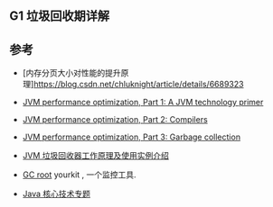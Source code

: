 

## G1 垃圾回收期详解

## 参考
- [内存分页大小对性能的提升原理]https://blog.csdn.net/chluknight/article/details/6689323
- [JVM performance optimization, Part 1: A JVM technology primer](https://www.javaworld.com/article/2078623/core-java-jvm-performance-optimization-part-1-a-jvm-technology-primer.html)
- [JVM performance optimization, Part 2: Compilers](https://www.javaworld.com/article/2078635/jvm-performance-optimization-part-2-compilers.html)
- [JVM performance optimization, Part 3: Garbage collection](https://www.javaworld.com/article/2078645/jvm-performance-optimization-part-3-garbage-collection.html)

- [JVM 垃圾回收器工作原理及使用实例介绍](https://www.ibm.com/developerworks/cn/java/j-lo-JVMGarbageCollection/)
- [GC root](https://www.yourkit.com/docs/java/help/gc_roots.jsp) yourkit , 一个监控工具.
- [Java 核心技术专题](https://www.ibm.com/developerworks/cn/java/coretech/java-vm.html)